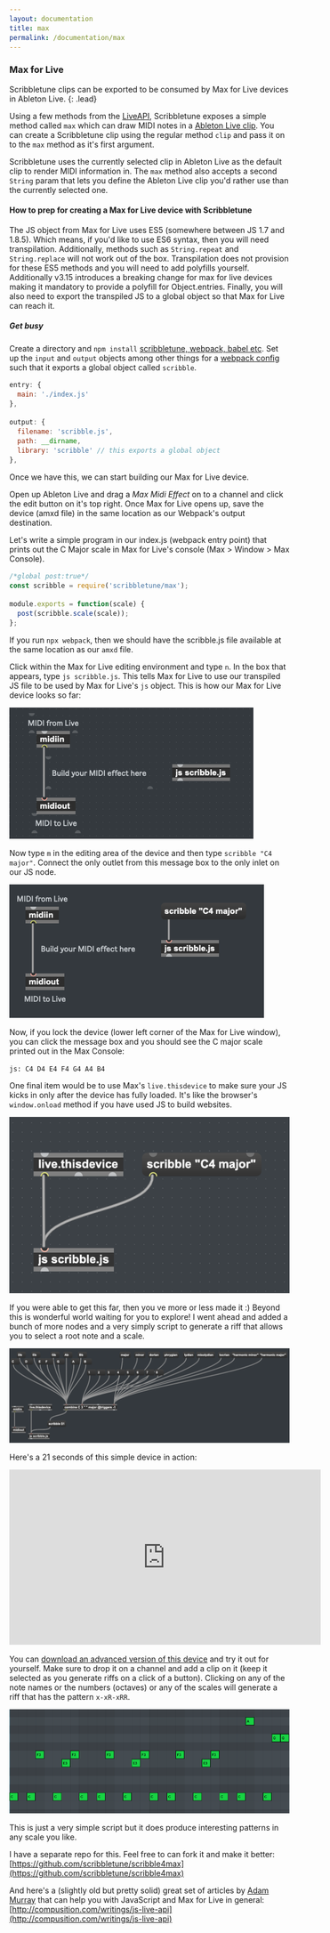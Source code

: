 ```yaml
---
layout: documentation
title: max
permalink: /documentation/max
---
```


### Max for Live

Scribbletune clips can be exported to be consumed by Max for Live devices in Ableton Live.
{: .lead}

Using a few methods from the [LiveAPI](https://docs.cycling74.com/max8/vignettes/jsliveapi), Scribbletune exposes a simple method called `max` which can draw MIDI notes in a [Ableton Live clip](https://www.ableton.com/en/manual/live-concepts/#4-7-midi-clips-and-midi-files). You can create a Scribbletune clip using the regular method `clip` and pass it on to the `max` method as it's first argument.

Scribbletune uses the currently selected clip in Ableton Live as the default clip to render MIDI information in. The `max` method also accepts a second `String` param that lets you define the Ableton Live clip you'd rather use than the currently selected one.

#### How to prep for creating a Max for Live device with Scribbletune

The JS object from Max for Live uses ES5 (somewhere between JS 1.7 and 1.8.5). Which means, if you'd like to use ES6 syntax, then you will need transpilation. Additionally, methods such as `String.repeat` and `String.replace` will not work out of the box. Transpilation does not provision for these ES5 methods and you will need to add polyfills yourself. Additionally v3.15 introduces a breaking change for max for live devices making it mandatory to provide a polyfill for Object.entries. Finally, you will also need to export the transpiled JS to a global object so that Max for Live can reach it.

##### Get busy

Create a directory and `npm install` [scribbletune, webpack, babel etc](https://github.com/scribbletune/scribble4max/blob/master/package.json#L9-L25). Set up the `input` and `output` objects among other things for a [webpack config](https://github.com/scribbletune/scribble4max/blob/master/webpack.config.js) such that it exports a global object called `scribble`.

```javascript
entry: {
  main: './index.js'
},

output: {
  filename: 'scribble.js',
  path: __dirname,
  library: 'scribble' // this exports a global object
},
```

Once we have this, we can start building our Max for Live device.

Open up Ableton Live and drag a _Max Midi Effect_ on to a channel and click the edit button on it's top right. Once Max for Live opens up, save the device (amxd file) in the same location as our Webpack's output destination.

Let's write a simple program in our index.js (webpack entry point) that prints out the C Major scale in Max for Live's console (Max > Window > Max Console).

```javascript
/*global post:true*/
const scribble = require('scribbletune/max');

module.exports = function(scale) {
  post(scribble.scale(scale));
};
```

If you run `npx webpack`, then we should have the scribble.js file available at the same location as our `amxd` file.

Click within the Max for Live editing environment and type `n`. In the box that appears, type `js scribble.js`. This tells Max for Live to use our transpiled JS file to be used by Max for Live's `js` object. This is how our Max for Live device looks so far:

![Quarter notes](/images/scribble4max1.png)

Now type `m` in the editing area of the device and then type `scribble "C4 major"`. Connect the only outlet from this message box to the only inlet on our JS node.

![Quarter notes](/images/scribble4max2.png)

Now, if you lock the device (lower left corner of the Max for Live window), you can click the message box and you should see the C major scale printed out in the Max Console:

`js: C4 D4 E4 F4 G4 A4 B4`

One final item would be to use Max's `live.thisdevice` to make sure your JS kicks in only after the device has fully loaded. It's like the browser's `window.onload` method if you have used JS to build websites.

![live.thisdevice](/images/live.thisdevice.png)

If you were able to get this far, then you ve more or less made it :) Beyond this is wonderful world waiting for you to explore! I went ahead and added a bunch of more nodes and a very simply script to generate a riff that allows you to select a root note and a scale.

![Quarter notes](/images/scribble4max3.png)

Here's a 21 seconds of this simple device in action:

<iframe width="560" height="315" src="https://www.youtube.com/embed/m2CGoT1fpxU" frameborder="0" allow="accelerometer; autoplay; encrypted-media; gyroscope; picture-in-picture" allowfullscreen></iframe>

You can [download an advanced version of this device](https://maxforlive.com/library/device/6146/scribble4max-riff) and try it out for yourself. Make sure to drop it on a channel and add a clip on it (keep it selected as you generate riffs on a click of a button). Clicking on any of the note names or the numbers (octaves) or any of the scales will generate a riff that has the pattern `x-xR-xRR`.

![Quarter notes](/images/scribble4max4.png)

This is just a very simple script but it does produce interesting patterns in any scale you like.

I have a separate repo for this. Feel free to can fork it and make it better: [https://github.com/scribbletune/scribble4max](https://github.com/scribbletune/scribble4max)

And here's a (slightly old but pretty solid) great set of articles by [Adam Murray](https://twitter.com/compusition) that can help you with JavaScript and Max for Live in general: [http://compusition.com/writings/js-live-api](http://compusition.com/writings/js-live-api)
